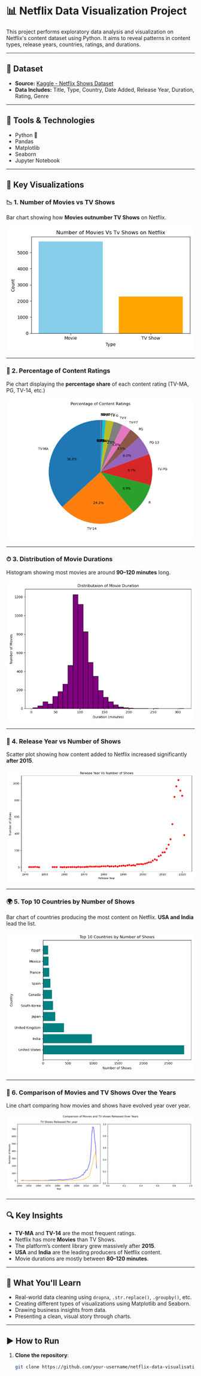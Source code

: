 # 📊 Netflix Data Visualization Project

This project performs exploratory data analysis and visualization on Netflix's content dataset using Python. It aims to reveal patterns in content types, release years, countries, ratings, and durations.

---

## 📁 Dataset

- **Source:** [Kaggle - Netflix Shows Dataset](https://www.kaggle.com/datasets/shivamb/netflix-shows)
- **Data Includes:** Title, Type, Country, Date Added, Release Year, Duration, Rating, Genre

---

## 🧰 Tools & Technologies

- Python 🐍
- Pandas
- Matplotlib
- Seaborn
- Jupyter Notebook

---

## 📌 Key Visualizations

### 📉 1. Number of Movies vs TV Shows
Bar chart showing how **Movies outnumber TV Shows** on Netflix.

![Movies vs TV Shows](Moives_vs_tvshows.png)

---

### 🧁 2. Percentage of Content Ratings
Pie chart displaying the **percentage share** of each content rating (TV-MA, PG, TV-14, etc.)

![Content Ratings Pie Chart](content_Ratings_pie.png)

---

### ⏱ 3. Distribution of Movie Durations
Histogram showing most movies are around **90–120 minutes** long.

![Movie Duration Histogram](movie_duration_histogram.png)

---

### 📆 4. Release Year vs Number of Shows
Scatter plot showing how content added to Netflix increased significantly **after 2015**.

![Release Year Scatter](release_year_Scatter.png)

---

### 🌍 5. Top 10 Countries by Number of Shows
Bar chart of countries producing the most content on Netflix. **USA and India** lead the list.

![Top 10 Countries](Top10_countries.png)

---

### 🔄 6. Comparison of Movies and TV Shows Over the Years
Line chart comparing how movies and shows have evolved year over year.

![Comparison Over Time](movies_tv_shows_comparison.png)

---

## 🔍 Key Insights

- **TV-MA** and **TV-14** are the most frequent ratings.
- Netflix has more **Movies** than TV Shows.
- The platform’s content library grew massively after **2015**.
- **USA** and **India** are the leading producers of Netflix content.
- Movie durations are mostly between **80–120 minutes**.

---

## 🧠 What You'll Learn

- Real-world data cleaning using `dropna`, `.str.replace()`, `.groupby()`, etc.
- Creating different types of visualizations using Matplotlib and Seaborn.
- Drawing business insights from data.
- Presenting a clean, visual story through charts.

---

## ▶️ How to Run

1. **Clone the repository**:
   ```bash
   git clone https://github.com/your-username/netflix-data-visualisation.git
